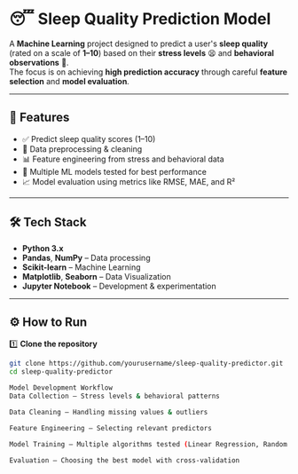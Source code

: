 # 😴 Sleep Quality Prediction Model

A **Machine Learning** project designed to predict a user's **sleep quality** (rated on a scale of **1–10**) based on their **stress levels** 😫 and **behavioral observations** 🧠.  
The focus is on achieving **high prediction accuracy** through careful **feature selection** and **model evaluation**.

---

## 🚀 Features
- ✅ Predict sleep quality scores (1–10)
- 🧪 Data preprocessing & cleaning
- 📊 Feature engineering from stress and behavioral data
- 🤖 Multiple ML models tested for best performance
- 📈 Model evaluation using metrics like RMSE, MAE, and R²

---

## 🛠 Tech Stack
- **Python 3.x**
- **Pandas**, **NumPy** – Data processing
- **Scikit-learn** – Machine Learning
- **Matplotlib**, **Seaborn** – Data Visualization
- **Jupyter Notebook** – Development & experimentation


---

## ⚙️ How to Run

1️⃣ **Clone the repository**
```bash
git clone https://github.com/yourusername/sleep-quality-predictor.git
cd sleep-quality-predictor

Model Development Workflow
Data Collection – Stress levels & behavioral patterns

Data Cleaning – Handling missing values & outliers

Feature Engineering – Selecting relevant predictors

Model Training – Multiple algorithms tested (Linear Regression, Random Forest, etc.)

Evaluation – Choosing the best model with cross-validation

